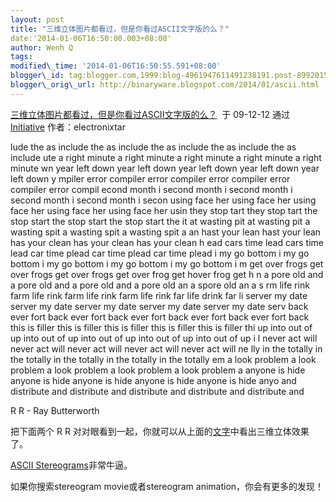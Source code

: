 ```yaml
--- 
layout: post 
title: "三维立体图片都看过，但是你看过ASCII文字版的么？" 
date:'2014-01-06T16:50:00.003+08:00' 
author: Wenh Q
tags:
modified\_time: '2014-01-06T16:50:55.591+08:00' 
blogger\_id: tag:blogger.com,1999:blog-4961947611491238191.post-8992015644126914083
blogger\_orig\_url: http://binaryware.blogspot.com/2014/01/ascii.html
---
```

[三维立体图片都看过，但是你看过ASCII文字版的么？](http://initiative.yo2.cn/archives/644324)  于
09-12-12 通过 [Initiative](http://initiative.yo2.cn/)
作者：electronixtar



lude the as include the as include the as include the as include the as
include ute a right minute a right minute a right minute a right minute
a right minute wn year left down year left down year left down year left
down year left down y mpiler error compiler error compiler error
compiler error compiler error compil econd month i second month i second
month i second month i second month i secon using face her using face
her using face her using face her using face her usin they stop tart
they stop tart the stop start the stop start the stop start the it at
wasting pit at wasting pit a wasting spit a wasting spit a wasting spit
a an hast your lean hast your lean has your clean has your clean has
your clean h ead cars time lead cars time lead car time plead car time
plead car time plead i my go bottom i my go bottom i my go bottom i my
go bottom i my go bottom i m get over frogs get over frogs get over
frogs get over frog get hover frog get h n a pore old and a pore old and
a pore old and a pore old an a spore old an a s rm life rink farm life
rink farm life rink farm life rink far life drink far li server my date
server my date server my date server my date server my date serv back
ever fort back ever fort back ever fort back ever fort back ever fort
back this is filler this is filler this is filler this is filler this is
filler thi up into out of up into out of up into out of up into out of
up into out of up i l never act will never act will never act will never
act will never act will ne lly in the totally in the totally in the
totally in the totally in the totally em a look problem a look problem a
look problem a look problem a look problem a anyone is hide anyone is
hide anyone is hide anyone is hide anyone is hide anyo and distribute
and distribute and distribute and distribute and distribute and

R R - Ray Butterworth





把下面两个 R R
对对眼看到一起，你就可以从上面的[文字](http://www.lce.hut.fi/~ikalliom/stereo.txt)中看出三维立体效果了。



[ASCII
Stereograms](http://community.livejournal.com/3d_magic_eye/20339.html)非常牛逼。



如果你搜索stereogram movie或者stereogram animation，你会有更多的发现！
